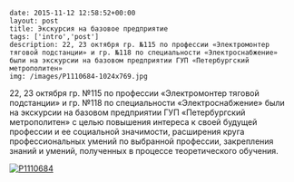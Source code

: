 ```
date: 2015-11-12 12:58:52+00:00
layout: post
title: Экскурсия на базовое предприятие
tags: ['intro','post']
description: 22, 23 октября гр. №115 по профессии «Электромонтер тяговой подстанции» и гр. №118 по специальности «Электроснабжение» были на экскурсии на базовом предприятии ГУП «Петербургский метрополитен»
img: /images/P1110684-1024x769.jpg
```

22, 23 октября гр. №115 по профессии «Электромонтер тяговой подстанции» и гр. №118 по специальности «Электроснабжение» были на экскурсии на базовом предприятии ГУП «Петербургский метрополитен» с целью повышения интереса к своей будущей профессии и ее социальной значимости, расширения круга профессиональных умений по выбранной профессии, закрепления знаний и умений, полученных в процессе теоретического обучения.

[![P1110684](/images/P1110684-1024x769.jpg)](/images/P1110684.jpg)
